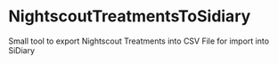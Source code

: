 # NightscoutTreatmentsToSidiary

Small tool to export Nightscout Treatments into CSV File for import into SiDiary